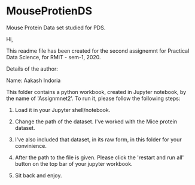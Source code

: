 # MouseProtienDS
Mouse Protein Data set studied for PDS.

Hi,

This readme file has been created for the second assignemnt for Practical Data Science, for RMIT - sem-1, 2020.

Details of the author:

Name: Aakash Indoria


This folder contains a python workbook, created in Jupyter notebook, by the name of 'Assignmnet2'. To run it, please follow the following steps:

1. Load it in your Jupyter shell/notebook.

2. Change the path of the dataset. I've worked with the Mice protein dataset.

3. I've also included that dataset, in its raw form, in this folder for your convinience.

4. After the path to the file is given. Please click the 'restart and run all' button on the top bar of your jupyter workbook.

5. Sit back and enjoy.